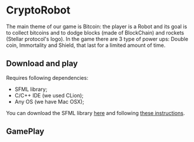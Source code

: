 # CryptoRobot

The main theme of our game is Bitcoin: the player is a Robot and its goal is to collect bitcoins and to dodge blocks (made of BlockChain) and rockets (Stellar protocol's logo). In the game there are 3 type of power ups: Double coin, Immortality and Shield, that last for a limited amount of time.

## Download and play

Requires following dependencies:
 - SFML library;
 - C/C++ IDE (we used CLion);
 - Any OS (we have Mac OSX);

You can download the SFML library [here](https://www.sfml-dev.org/download.php) and following [these instructions](https://www.sfml-dev.org/tutorials/2.5/).

## GamePlay


